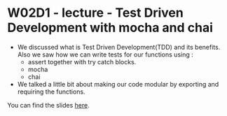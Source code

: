# W02D1 - lecture - Test Driven Development with mocha and chai

- We discussed what is Test Driven Development(TDD) and its benefits. Also we saw how we can write tests for our functions using :
  - assert together with try catch blocks.
  - mocha
  - chai
- We talked a little bit about making our code modular by exporting and requiring the functions.

You can find the slides [here](https://docs.google.com/presentation/d/1wzOftSgy3xL7KmwnmvgRRVx8EPYij3oATKC9yhJtffM/edit?usp=sharing).
